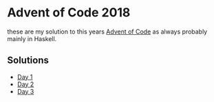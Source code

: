 # Advent of Code 2018

these are my solution to this years [Advent of Code](https://adventofcode.com/2018) as always probably mainly in Haskell.

## Solutions

- [Day 1](./src/Day1#readme.md)
- [Day 2](./src/Day2#readme.md)
- [Day 3](./src/Day3#readme.md)
